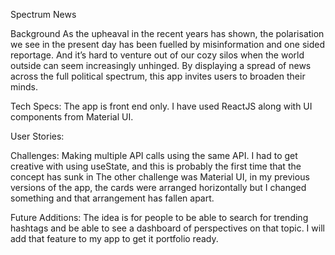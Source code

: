 Spectrum News

Background
As the upheaval in the recent years has shown, the polarisation we see in the present day has been fuelled by misinformation and one sided reportage. And it’s hard to venture out of our cozy silos when the world outside can seem increasingly unhinged. By displaying a spread of news across the full political spectrum, this app invites users to broaden their minds.

Tech Specs:
The app is front end only. I have used ReactJS along with UI components from Material UI.

User Stories:

Challenges:
Making multiple API calls using the same API. I had to get creative with using useState, and this is probably the first time that the concept has sunk in
The other challenge was Material UI, in my previous versions of the app, the cards were arranged horizontally but I changed something and that arrangement has fallen apart.

Future Additions:
The idea is for people to be able to search for trending hashtags and be able to see a dashboard of perspectives on that topic. I will add that feature to my app to get it portfolio ready.
